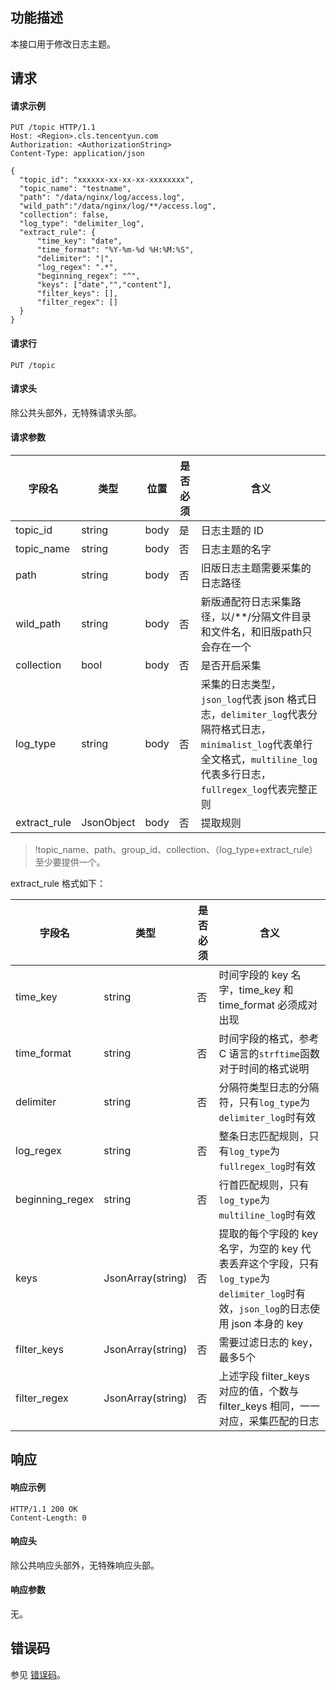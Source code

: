 ## 功能描述

本接口用于修改日志主题。

## 请求

#### 请求示例

```
PUT /topic HTTP/1.1
Host: <Region>.cls.tencentyun.com
Authorization: <AuthorizationString>
Content-Type: application/json

{
  "topic_id": "xxxxxx-xx-xx-xx-xxxxxxxx",
  "topic_name": "testname",
  "path": "/data/nginx/log/access.log",
  "wild_path":"/data/nginx/log/**/access.log",
  "collection": false,
  "log_type": "delimiter_log",
  "extract_rule": {
      "time_key": "date",
      "time_format": "%Y-%m-%d %H:%M:%S",
      "delimiter": "|",
      "log_regex": ".*",
      "beginning_regex": "^",
      "keys": ["date","","content"],
      "filter_keys": [],
      "filter_regex": []
  }
}
```

#### 请求行

```
PUT /topic
```

#### 请求头

除公共头部外，无特殊请求头部。

#### 请求参数

| 字段名       | 类型       | 位置 | 是否必须 | 含义                                                         |
| ------------ | ---------- | ---- | ---- | ------------------------------------------------------------ |
| topic_id     | string     | body | 是   | 日志主题的 ID                                                |
| topic_name   | string     | body | 否   | 日志主题的名字                                               |
| path         | string     | body | 否   | 旧版日志主题需要采集的日志路径                                   |
| wild_path    | string     | body | 否   | 新版通配符日志采集路径，以/\*\*/分隔文件目录和文件名，和旧版path只会存在一个       |
| collection   | bool       | body | 否   | 是否开启采集                                                 |
| log_type     | string     | body | 否   | 采集的日志类型，`json_log`代表 json 格式日志，`delimiter_log`代表分隔符格式日志，`minimalist_log`代表单行全文格式，`multiline_log`代表多行日志，`fullregex_log`代表完整正则 |
| extract_rule | JsonObject | body | 否   | 提取规则                                                     |

>!topic_name、path、group_id、collection、（log_type+extract_rule）至少要提供一个。



extract_rule 格式如下：

| 字段名          | 类型              | 是否必须 | 含义                                                         |
| --------------- | ----------------- | -------- | ------------------------------------------------------------ |
| time_key        | string            | 否       | 时间字段的 key 名字，time_key 和 time_format 必须成对出现         |
| time_format     | string            | 否       | 时间字段的格式，参考 C 语言的`strftime`函数对于时间的格式说明  |
| delimiter       | string            | 否       | 分隔符类型日志的分隔符，只有`log_type`为`delimiter_log`时有效 |
| log_regex       | string            | 否       | 整条日志匹配规则，只有`log_type`为`fullregex_log`时有效      |
| beginning_regex | string            | 否       | 行首匹配规则，只有`log_type`为`multiline_log`时有效 |
| keys            | JsonArray(string) | 否       | 提取的每个字段的 key 名字，为空的 key 代表丢弃这个字段，只有`log_type`为`delimiter_log`时有效，`json_log`的日志使用 json 本身的 key |
| filter_keys     | JsonArray(string) | 否       | 需要过滤日志的 key，最多5个                                   |
| filter_regex    | JsonArray(string) | 否       | 上述字段 filter_keys 对应的值，个数与 filter_keys 相同，一一对应，采集匹配的日志 |

## 响应

#### 响应示例

```
HTTP/1.1 200 OK
Content-Length: 0
```

#### 响应头

除公共响应头部外，无特殊响应头部。

#### 响应参数

无。

## 错误码

参见 [错误码](https://cloud.tencent.com/document/product/614/12402)。
